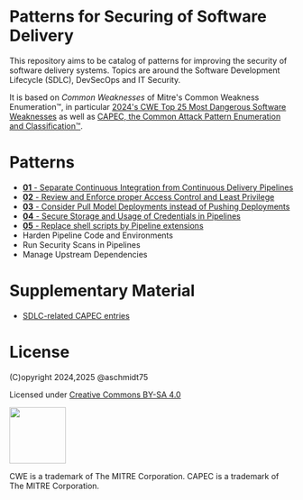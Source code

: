 # Patterns for Securing of Software Delivery

This repository aims to be catalog of patterns for improving the security of software delivery systems. Topics are around the Software Development Lifecycle (SDLC), DevSecOps and IT Security. 

It is based on *Common Weaknesses* of Mitre's Common Weakness Enumeration&trade;, in particular [2024's CWE Top 25 Most Dangerous Software Weaknesses](https://cwe.mitre.org/top25/) as well as [CAPEC, the Common Attack Pattern Enumeration and Classification&trade;](https://capec.mitre.org/index.html).

# Patterns

- [**01** - Separate Continuous Integration from Continuous Delivery Pipelines](./patterns/01%20CI%20CD%20Separation.md)
- [**02** - Review and Enforce proper Access Control and Least Privilege](./patterns/02%20Enforce%20Proper%20Access%20Control%20and%20Least%20Privilege%20in%20CICD%20Pipelines.md)
- [**03** - Consider Pull Model Deployments instead of Pushing Deployments](./patterns/03%20From%20Push%20to%20Pull%20model%20Deployment.md)
- [**04** - Secure Storage and Usage of Credentials in Pipelines](./patterns/04%20Secure%20Secrets%20Management.md)
- [**05** - Replace shell scripts by Pipeline extensions](./patterns/05%20Replace%20Shell%20Scripts%20by%20Extensions.md)
- Harden Pipeline Code and Environments
- Run Security Scans in Pipelines
- Manage Upstream Dependencies

# Supplementary Material

- [SDLC-related CAPEC entries](./supplementary/S01%20SDLC-related%20CAPEC.md)

# License

(C)opyright 2024,2025 @aschmidt75

Licensed under [Creative Commons BY-SA 4.0](https://creativecommons.org/licenses/by-sa/4.0/)

<img src="https://mirrors.creativecommons.org/presskit/buttons/88x31/png/by-sa.png" width="100px"> 

CWE is a trademark of The MITRE Corporation. CAPEC is a trademark of The MITRE Corporation.